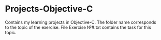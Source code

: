 # Projects-Objective-C
Contains my learning projects in Objective-C.
The folder name corresponds to the topic of the exercise.
File Exercise №#.txt contains the task for this topic.
